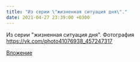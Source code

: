 ```yaml
---
title: "Из серии \"жизненная ситуация дня\"."
date: 2021-04-27 23:39:00 +0300
---
```


Из серии "жизненная ситуация дня".
Фотография
https://vk.com/photo41076938_457247317

[Вложение](https://vk.com/photo41076938_457247317)
